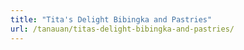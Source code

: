 ```yaml
---
title: "Tita's Delight Bibingka and Pastries"
url: /tanauan/titas-delight-bibingka-and-pastries/
---
```

